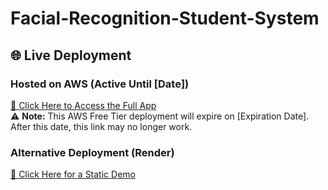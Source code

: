 # Facial-Recognition-Student-System

## 🌐 Live Deployment

### Hosted on AWS (Active Until [Date])
[🔗 Click Here to Access the Full App](https://your-aws-link.com)  
⚠ **Note:** This AWS Free Tier deployment will expire on [Expiration Date]. After this date, this link may no longer work.

### Alternative Deployment (Render)
[🔗 Click Here for a Static Demo](https://your-github-pages-link.com)
